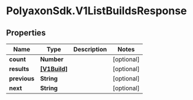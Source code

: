 # PolyaxonSdk.V1ListBuildsResponse

## Properties
Name | Type | Description | Notes
------------ | ------------- | ------------- | -------------
**count** | **Number** |  | [optional] 
**results** | [**[V1Build]**](V1Build.md) |  | [optional] 
**previous** | **String** |  | [optional] 
**next** | **String** |  | [optional] 


